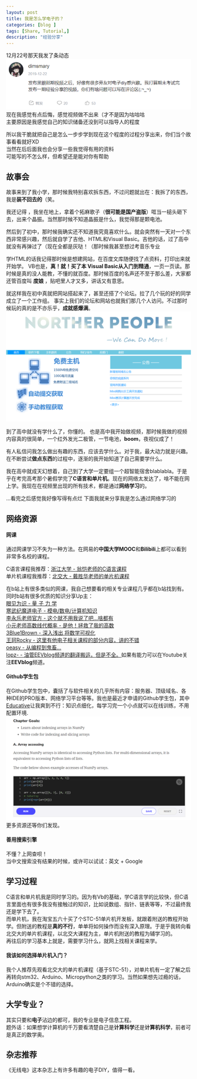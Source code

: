 ```yaml
---
layout: post
title: 我是怎么学电子的？
categories: [blog ]
tags: [Share, Tutorial,]
description: "经验分享"
---
```

12月22号那天我发了条动态
![](/img/tail/post_dt.png)
现在我感觉有点后悔，感觉视频做不出来（才不是因为咕咕咕  
主要原因是我感觉自己的知识储备还没到可以指导人的程度  

所以我干脆就把自己是怎么一步步学到现在这个程度的过程分享出来，你们当个故事看看就好XD  
当然在后后面我也会分享一些我觉得有用的资料  
可能写的不怎么样，但希望还是能对你有帮助  
## 故事会
故事来到了我小学，那时候我特别喜欢拆东西，不过问题就出在：我拆了的东西，我是**装不回去的**（笑。

我还记得 ，我坐在地上，拿着个拓麻歌子（**很可能是国产盗版**）哐当一槌头砸下去，出来个晶振。当然那时候不知道晶振是什么，我觉得那是颗电池。

然后到了初中，那时候我确实还不知道我究竟喜欢什么。就会突然有一天对一个东西非常感兴趣，然后就自学了吉他、HTML和Visual Basic。吉他的话，过了高中就没有再弹过了（现在全都是灰哒！（那时候我甚至想过考音乐专业

学HTML的话我记得那时候是想建网站，在百度文库随便找了点资料，打印出来就开始学。
VB也是，**真！就！**买了本 Visual Basic从**入门到精通**，一页一页读。那时候是真的没人能教，不懂的就百度。那时候百度的名声还不至于那么差，大家都还管百度叫 **度娘** ，贴吧里人才又多，讲话又有意思。

就这样我在初中真就把网站搭起来了，甚至还搭了个论坛。拉了几个玩的好的同学成立了一个工作组。
事实上我们的论坛和网站也就我们那几个人访问。不过那时候玩的真的是不亦乐乎，**成就感爆满**。
![](/img/tail/np.png)

到了高中就没有学什么了，你懂的。
也是高中我开始做视频，那时候我做的视频内容真的很简单，一个红外发光二极管，一节电池，**boom**，夜视仪成了！

有人私信问我怎么做出有趣的东西，应该去学什么。对于我，最大动力就是兴趣。在不断尝试**做点东西**的过程中，逐渐的我开始知道了自己需要学什么。

我在高中就成天幻想着，自己到了大学一定要组一个超智能宿舍blablabla。于是乎在考完高考那个暑假学完了**C语言和单片机**。现在的网络太发达了，啥不能在网上学。我现在在视频里出现的所有技术，都是通过**网络学习**的。

...看完之后感觉我好像写得有点烂 下面我就来分享我是怎么通过网络学习的
## 网络资源
#### 网课
通过网课学习不失为一种方法。在网易的**中国大学MOOC**和**Bilibili**上都可以看到非常多名校的课程。

C语言课程我推荐：[浙江大学 - 翁恺老师的C语言课程](https://www.bilibili.com/video/av15267247 "翁恺老师的C语言课程")  
单片机课程我推荐：[北交大 - 戴胜华老师的单片机课程](https://www.bilibili.com/video/av44807842?from=search&seid=14621382390702406514 "北交大 - 戴胜华老师的单片机课程")  

在b站上有很多类似的网课，我自己想要看的相关专业课程几乎都在b站找到有。  
同时b站有很多优质的知识分享Up主：  
[眼见为识 - 量 子 力 学](https://space.bilibili.com/430948380/ "眼见为识 - 量 子 力 学")  
[寒武纪魔道电子 - 模电/数电/计算机知识](https://space.bilibili.com/332189648/ "寒武纪魔道电子 - 模电/数电/计算机知识")  
[李永乐老师官方 - 这个就不用我说了吧...啥都有](https://space.bilibili.com/9458053/ "李永乐老师官方 - 这个就不用我说了吧...啥都有")  
[小元老师高数线代概率 - 是他！拯救了我的高数](https://space.bilibili.com/74434623/ "小元老师高数线代概率 - 是他！拯救了我的高数")  
[3Blue1Brown - 深入浅出 将数学可视化](https://space.bilibili.com/88461692/ "3Blue1Brown - 深入浅出 将数学可视化")  
[王珂Rocky - 这里有他电子相关课程的部分内容，讲的不错](https://space.bilibili.com/95257211/ "王珂Rocky - 这里有他电子相关课程的部分内容，讲的不错")  
[oeasy - 从编程到鬼畜...](https://space.bilibili.com/2884629/ "oeasy - 从编程到鬼畜...")  
[lopz- - 油管EEVblog频道的翻译搬运，但是不全。](https://space.bilibili.com/331325599/ "lopz- - 油管EEVblog频道的翻译搬运，但是不全。")如果有能力可以在Youtube关注**EEVblog**频道。  

#### Github学生包
在Github学生包中，囊括了与软件相关的几乎所有内容：服务器、顶级域名、各种IDE的PRO版本、网络学习平台等等。我也是最近才申请的Github学生包，其中[Educative](https://www.educative.io/learn "Educative")让我爽到不行：知识点细化，每学习完一个小点就可以在线训练，不用配置环境.  
![](/img/tail/creative.png)
更多资源还等你们发现。

#### 善用搜索引擎
不懂？上网查呗！  
当中文搜索没有结果的时候，或许可以试试：英文 + Google 

## 学习过程
C语言和单片机我是同时学习的。因为有Vb的基础，学C语言学的比较快，但C语言里面也有很多我没有接触过的知识，比如说数组、指针、链表等等，不过最终我还是学下去了。  
而单片机，我在淘宝五六十买了个STC-51单片机开发板，就跟着附送的教程开始学。但附送的教程是**真的不行**，单单将如何操作而没有深入原理。于是乎我转向看北交大的单片机课程，以北交大课程为主，单片机附送的教程为辅学习的。  
再往后的学习基本上就是，需要学习什么，就网上找相关课程来学。
#### 我该如何选择单片机入门？
我个人推荐先观看北交大的单片机课程（基于STC-51），对单片机有一定了解之后再转向stm32、Arduino、Micropython之类的学习。当然如果想先过瘾的话，Arduino确实是个不错的选择。
## 大学专业？
其实只要和**电子**沾边的都可，我的专业是电子信息工程。  
题外话：如果想学计算机的千万要看清楚自己是**计算科学**还是**计算机科学**，前者可是真正的数学奥。
## 杂志推荐
《无线电》这本杂志上有许多有趣的电子DIY，值得一看。